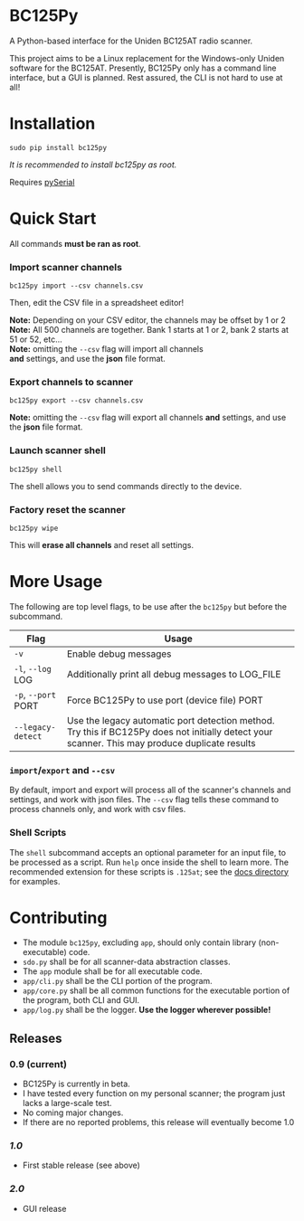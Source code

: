 # BC125Py

A Python-based interface for the Uniden BC125AT radio scanner.

This project aims to be a Linux replacement for the Windows-only
Uniden software for the BC125AT. Presently, BC125Py only has a
command line interface, but a GUI is planned. Rest assured, the
CLI is not hard to use at all!


# Installation

`sudo pip install bc125py`

*It is recommended to install bc125py as root.*

Requires [pySerial](https://pyserial.readthedocs.io/en/latest/)


# Quick Start

All commands **must be ran as root**.

### Import scanner channels

`bc125py import --csv channels.csv`

Then, edit the CSV file in a spreadsheet editor!

**Note:** Depending on your CSV editor, the channels may be offset by 1 or 2  
**Note:** All 500 channels are together. Bank 1 starts at 1 or 2, bank 2 starts at 51 or 52, etc...  
**Note:** omitting the `--csv` flag will import all channels  
**and** settings, and use the **json** file format.

### Export channels to scanner

`bc125py export --csv channels.csv`

**Note:** omitting the `--csv` flag will export all channels
**and** settings, and use the **json** file format.

### Launch scanner shell

`bc125py shell`

The shell allows you to send commands directly to the device.

### Factory reset the scanner

`bc125py wipe`

This will **erase all channels** and reset all settings.


# More Usage

The following are top level flags, to be use after the
`bc125py` but before the subcommand.

| Flag | Usage |
| --- | --- |
| `-v` | Enable debug messages |
| `-l`, `--log` LOG | Additionally print all debug messages to LOG_FILE |
| `-p`, `--port` PORT | Force BC125Py to use port (device file) PORT |
| `--legacy-detect` | Use the legacy automatic port detection method. Try this if BC125Py does not initially detect your scanner. This may produce duplicate results |

### `import`/`export` and `--csv`

By default, import and export will process all of the scanner's channels
and settings, and work with json files. The `--csv` flag tells these
command to process channels only, and work with csv files.

### Shell Scripts

The `shell` subcommand accepts an optional parameter for an input file,
to be processed as a script. Run `help` once inside the shell to learn
more. The recommended extension for these scripts is `.125at`; see
the [docs directory](docs/) for examples.


# Contributing

* The module `bc125py`, excluding `app`, should only contain library (non-executable) code.
* `sdo.py` shall be for all scanner-data abstraction classes.
* The `app` module shall be for all executable code.
* `app/cli.py` shall be the CLI portion of the program.
* `app/core.py` shall be all common functions for the executable portion of the program, both CLI and GUI.
* `app/log.py` shall be the logger. **Use the logger wherever possible!**

## Releases

### 0.9 (current)

* BC125Py is currently in beta.
* I have tested every function on my personal scanner; the program just lacks a large-scale test.
* No coming major changes.
* If there are no reported problems, this release will eventually become 1.0

### *1.0*

* First stable release (see above)

### *2.0*

* GUI release
